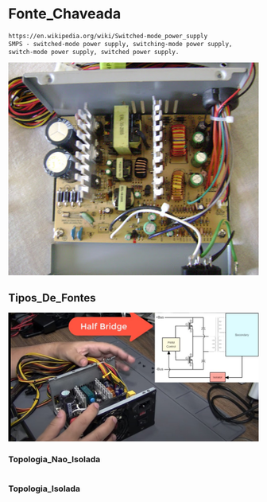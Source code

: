# Fonte_Chaveada

```CMD
https://en.wikipedia.org/wiki/Switched-mode_power_supply
SMPS - switched-mode power supply, switching-mode power supply, switch-mode power supply, switched power supply.
```

![Fonte Chaveada](./img/fonteChaveada.jpg)

## Tipos_De_Fontes

![HalfBridge](./img/tiposDeFontes/HalfBridge.jpg)

### Topologia_Nao_Isolada

```CMD

```

### Topologia_Isolada

```CMD


```
